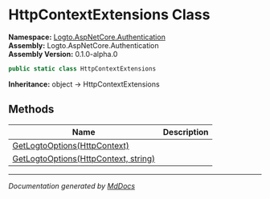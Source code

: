 ﻿<!--  
  <auto-generated>   
    The contents of this file were generated by a tool.  
    Changes to this file may be list if the file is regenerated  
  </auto-generated>   
-->

# HttpContextExtensions Class

**Namespace:** [Logto.AspNetCore.Authentication](../index.md)  
**Assembly:** Logto.AspNetCore.Authentication  
**Assembly Version:** 0.1.0\-alpha.0

```csharp
public static class HttpContextExtensions
```

**Inheritance:** object → HttpContextExtensions

## Methods

| Name                                                                                                 | Description |
| ---------------------------------------------------------------------------------------------------- | ----------- |
| [GetLogtoOptions(HttpContext)](methods/GetLogtoOptions.md#getlogtooptionshttpcontext)                |             |
| [GetLogtoOptions(HttpContext, string)](methods/GetLogtoOptions.md#getlogtooptionshttpcontext-string) |             |

___

*Documentation generated by [MdDocs](https://github.com/ap0llo/mddocs)*
